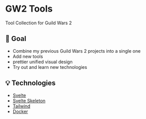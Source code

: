 # GW2 Tools

Tool Collection for Guild Wars 2

## 🎯 Goal

- Combine my previous Guild Wars 2 projects into a single one
- Add new tools
- prettier unified visual design
- Try out and learn new technologies

## 💡 Technologies

- [Svelte](https://svelte.dev/)
- [Svelte Skeleton](https://www.skeleton.dev/)
- [Tailwind](https://tailwindcss.com/)
- [Docker](https://www.docker.com/)
